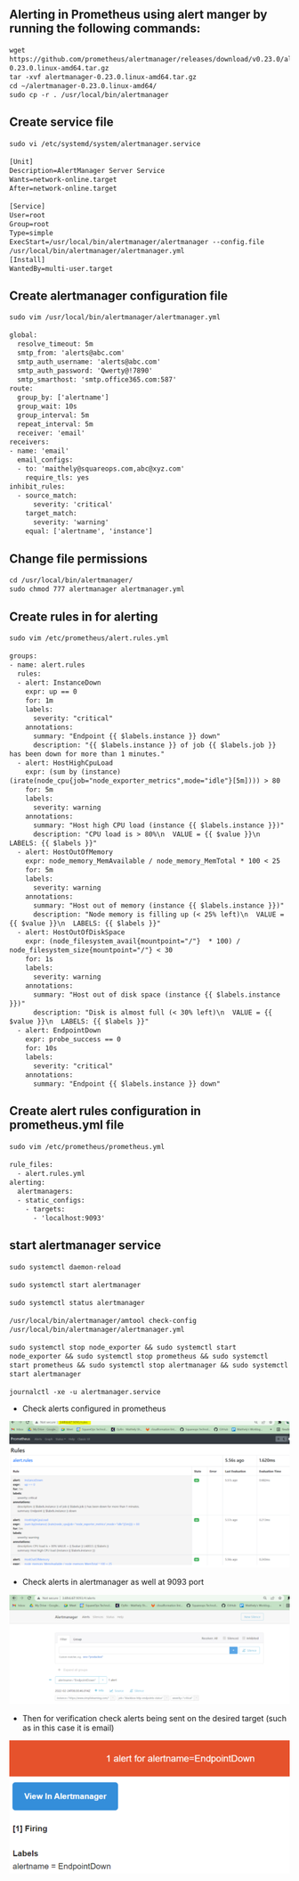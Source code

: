 ## Alerting in Prometheus using alert manger by running the following commands:

```
wget https://github.com/prometheus/alertmanager/releases/download/v0.23.0/alertmanager-0.23.0.linux-amd64.tar.gz
tar -xvf alertmanager-0.23.0.linux-amd64.tar.gz
cd ~/alertmanager-0.23.0.linux-amd64/
sudo cp -r . /usr/local/bin/alertmanager
```
## Create service file
```
sudo vi /etc/systemd/system/alertmanager.service

[Unit]
Description=AlertManager Server Service
Wants=network-online.target
After=network-online.target

[Service]
User=root
Group=root
Type=simple
ExecStart=/usr/local/bin/alertmanager/alertmanager --config.file /usr/local/bin/alertmanager/alertmanager.yml
[Install]
WantedBy=multi-user.target
```

## Create alertmanager configuration file 

```
sudo vim /usr/local/bin/alertmanager/alertmanager.yml

global:
  resolve_timeout: 5m
  smtp_from: 'alerts@abc.com'
  smtp_auth_username: 'alerts@abc.com'
  smtp_auth_password: 'Qwerty@!7890'
  smtp_smarthost: 'smtp.office365.com:587'
route:
  group_by: ['alertname']
  group_wait: 10s
  group_interval: 5m
  repeat_interval: 5m
  receiver: 'email'
receivers:
- name: 'email'
  email_configs:
  - to: 'maithely@squareops.com,abc@xyz.com'
    require_tls: yes
inhibit_rules:
  - source_match:
      severity: 'critical'
    target_match:
      severity: 'warning'
    equal: ['alertname', 'instance']
```

## Change file permissions 
```
cd /usr/local/bin/alertmanager/
sudo chmod 777 alertmanager alertmanager.yml
```

## Create rules in for alerting

```
sudo vim /etc/prometheus/alert.rules.yml

groups:
- name: alert.rules
  rules:
  - alert: InstanceDown
    expr: up == 0
    for: 1m
    labels:
      severity: "critical"
    annotations:
      summary: "Endpoint {{ $labels.instance }} down"
      description: "{{ $labels.instance }} of job {{ $labels.job }} has been down for more than 1 minutes."
  - alert: HostHighCpuLoad
    expr: (sum by (instance) (irate(node_cpu{job="node_exporter_metrics",mode="idle"}[5m]))) > 80
    for: 5m
    labels:
      severity: warning
    annotations:
      summary: "Host high CPU load (instance {{ $labels.instance }})"
      description: "CPU load is > 80%\n  VALUE = {{ $value }}\n  LABELS: {{ $labels }}"     
  - alert: HostOutOfMemory
    expr: node_memory_MemAvailable / node_memory_MemTotal * 100 < 25
    for: 5m
    labels:
      severity: warning
    annotations:
      summary: "Host out of memory (instance {{ $labels.instance }})"
      description: "Node memory is filling up (< 25% left)\n  VALUE = {{ $value }}\n  LABELS: {{ $labels }}"
  - alert: HostOutOfDiskSpace
    expr: (node_filesystem_avail{mountpoint="/"}  * 100) / node_filesystem_size{mountpoint="/"} < 30
    for: 1s
    labels:
      severity: warning
    annotations:
      summary: "Host out of disk space (instance {{ $labels.instance }})"
      description: "Disk is almost full (< 30% left)\n  VALUE = {{ $value }}\n  LABELS: {{ $labels }}"
  - alert: EndpointDown
    expr: probe_success == 0
    for: 10s
    labels:
      severity: "critical"
    annotations:
      summary: "Endpoint {{ $labels.instance }} down" 

```
## Create alert rules configuration in prometheus.yml file 
```
sudo vim /etc/prometheus/prometheus.yml

rule_files:
  - alert.rules.yml
alerting:
  alertmanagers:
  - static_configs:
    - targets:
      - 'localhost:9093'
```

## start alertmanager service 
```
sudo systemctl daemon-reload

sudo systemctl start alertmanager

sudo systemctl status alertmanager

/usr/local/bin/alertmanager/amtool check-config /usr/local/bin/alertmanager/alertmanager.yml

sudo systemctl stop node_exporter && sudo systemctl start node_exporter && sudo systemctl stop prometheus && sudo systemctl start prometheus && sudo systemctl stop alertmanager && sudo systemctl start alertmanager

journalctl -xe -u alertmanager.service 
```
- Check alerts configured in prometheus 

![](Images/g2.png)

- Check alerts in alertmanager as well at 9093 port

![](Images/g3.png)

- Then for verification check alerts being sent on the desired target (such as in this case it is email)

![](Images/g4.png)



